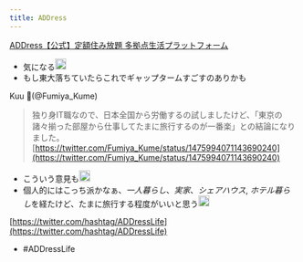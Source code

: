 ```yaml
---
title: ADDress
---
```


[ADDress【公式】定額住み放題 多拠点生活プラットフォーム](https://address.love/)

* 気になる<img src='https://scrapbox.io/api/pages/blu3mo-public/blu3mo/icon' alt='blu3mo.icon' height="19.5"/>
* もし東大落ちていたらこれでギャップタームすごすのありかも

Kuu 🍣(@Fumiya_Kume)

 > 
 > 独り身IT職なので、日本全国から労働するの試しましたけど、「東京の諸々揃った部屋から仕事してたまに旅行するのが一番楽」との結論になりました。
 > [https://twitter.com/Fumiya_Kume/status/1475994071143690240](https://twitter.com/Fumiya_Kume/status/1475994071143690240)

* こういう意見も<img src='https://scrapbox.io/api/pages/blu3mo-public/blu3mo/icon' alt='blu3mo.icon' height="19.5"/>
* 個人的にはこっち派かなぁ、*一人暮らし*、*実家*、*シェアハウス*, *ホテル暮らし*を経たけど、たまに旅行する程度がいいと思う<img src='https://scrapbox.io/api/pages/blu3mo-public/tkgshn/icon' alt='tkgshn.icon' height="19.5"/>

[https://twitter.com/hashtag/ADDressLife](https://twitter.com/hashtag/ADDressLife)

* \#ADDressLife
